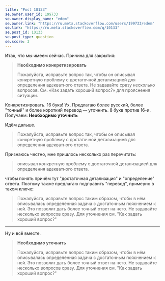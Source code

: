 ```yaml
---
title: "Post 10133"
se.owner.user_id: 199733
se.owner.display_name: "edem"
se.owner.link: "https://ru.meta.stackoverflow.com/users/199733/edem"
se.link: "https://ru.meta.stackoverflow.com/q/10133"
se.post_id: 10133
se.post_type: question
se.score: 3
---
```

<p>Итак, что мы имеем сейчас. Причина для закрытия:</p>

<blockquote>
  <p><strong>Необходимо конкретизировать</strong></p>
  
  <p>Пожалуйста, исправьте вопрос так, чтобы он описывал конкретную
  проблему с достаточной детализацией для определения адекватного
  ответа. Не задавайте сразу несколько вопросов. См. «Как задать хороший
  вопрос?» для прояснения ситуации.</p>
</blockquote>

<p>Конкретизировать. 16 букв! Ух. Предлагаю более русский, более "точный" и более короткий перевод — уточнить. 8 букв против 16-и. Получаем: <strong>Необходимо уточнить</strong></p>

<p>Идём дальше.</p>

<blockquote>
  <p>Пожалуйста, исправьте вопрос так, чтобы он описывал конкретную
  проблему с достаточной детализацией для определения адекватного
  ответа.</p>
</blockquote>

<p>Признаюсь честно, мне пришлось несколько раз перечитать:</p>

<blockquote>
  <p>описывал конкретную
  проблему с достаточной детализацией для определения адекватного
  ответа.</p>
</blockquote>

<p>чтобы понять причём тут "достаточная детализация" и "определение" ответа. Поэтому также предлагаю подправить "перевод", примерно в таком ключе:</p>

<blockquote>
  <p>Пожалуйста, исправьте вопрос таким образом, чтобы в нём описывалась
  определённая задача с достаточным пояснением к ней. Это позволит дать
  более точный ответ на него. Не задавайте несколько вопросов сразу. Для
  уточнения см. "Как задать хороший вопрос?"</p>
</blockquote>

<hr>

<p>Ну и всё вместе.</p>

<blockquote>
  <p><strong>Необходимо уточнить</strong></p>
  
  <p>Пожалуйста, исправьте вопрос таким образом, чтобы в нём описывалась
  определённая задача с достаточным пояснением к ней. Это позволит дать
  более точный ответ на него. Не задавайте несколько вопросов сразу. Для
  уточнения см. "Как задать хороший вопрос?"</p>
</blockquote>
